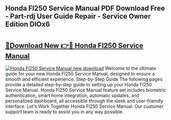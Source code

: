 ## Honda Fl250 Service Manual PDF Download Free - Part-rdj User Guide Repair - Service Owner Edition DIOx6

# <h2><a href="http://bc1492.oget.top/?id=Honda+Fl250+Service+Manual">🔗Download New 👉🔴 Honda Fl250 Service Manual</a></h2>

[![Honda Fl250 Service Manual new download](https://i.imgur.com/5g1atiW.png)](http://bc1492.oget.top/?id=Honda+Fl250+Service+Manual)
Welcome to the ultimate guide for your new Honda Fl250 Service Manual, designed to ensure a smooth and efficient experience. Step-by-Step Guide The following pages provide a detailed step-by-step guide to setting up your Honda Fl250 Service Manual. Honda Fl250 Service Manual feature set includes biometric authentication, smart home integration, automatic updates, and personalized dashboard, all accessible through the sleek and user-friendly interface. Let's Work Together Honda Fl250 Service Manual. Our customer support team is ready to assist you in any way possible.

